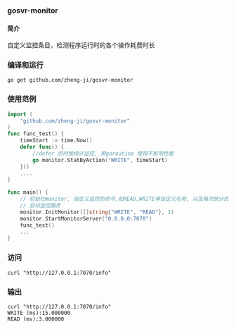 ### gosvr-monitor

#### 简介

自定义监控条目，检测程序运行时的各个操作耗费时长

### 编译和运行

```
go get github.com/zheng-ji/gosvr-monitor
```

### 使用范例

```go
import (
    "github.com/zheng-ji/gosvr-monitor"
)
func func_test() {
	timeStart := time.Now()
	defer func() {
		//defer 的时候统计监控, 用goroutine 使得不影响性能
		go monitor.StatByAction("WRITE", timeStart)
	}()
    ....
}

func main() {
	// 初始化monitor, 自定义监控的命令,如READ,WRITE等自定义名称, 以及每次统计的阀值
    // 启动监控服务
	monitor.InitMonitor([]string{"WRITE", "READ"}, 1)
	monitor.StartMonitorServer("0.0.0.0:7070")
    func_test()
    ...
}
```

### 访问

```
curl "http://127.0.0.1:7070/info"
```

### 输出

```
curl "http://127.0.0.1:7070/info"
WRITE (ms):15.000000
READ (ms):3.000000
```

